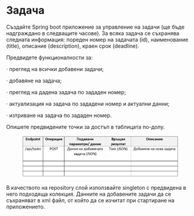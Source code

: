 # Задача

Създайте Spring boot приложение за управление на задачи (ще бъде надграждано в следващите часове). За всяка задача се съхранява следната информация: пореден номер на задачата (id), наименование (title), описание (description), краен срок (deadline).

&#x20;Предвидете функционалности за:

·        преглед на всички добавени задачи;

·        добавяне на задача;

·        преглед на дадена задача по зададен номер;

·        актуализация на задача по зададени номер и актуални данни;

·        изтриване на задача по зададен номер.

Опишете предвидените точки за достъп в таблицата по-долу.

<figure><img src="../../../assets/image (152).png" alt=""><figcaption></figcaption></figure>

В качеството на repository слой използвайте singleton с предвидена в него подходяща колекция. Данните на добавените задачи да се съхраняват в xml файл, от който да се изчитат при стартиране на приложението.
